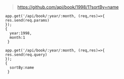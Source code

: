 > https://github.com/api/book/1998/1?sortBy=name
```
app.get('/api/book/:year/:month, (req,res)=>{
res.send(req.params)
});
{
  year:1998,
  month:1
 }
```
```
app.get('/api/book/:year/:month, (req,res)=>{
res.send(req.query)
});
{
  sortBy:name
 }
```
